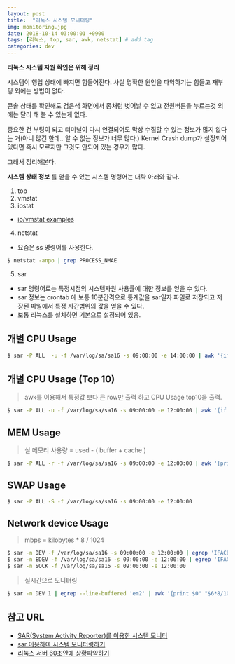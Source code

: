 ```yaml
---
layout: post
title:  "리눅스 시스템 모니터링"
img: monitoring.jpg
date: 2018-10-14 03:00:01 +0900
tags: [리눅스, top, sar, awk, netstat] # add tag
categories: dev
---
```



**리눅스 시스템 자원 확인은 위해 정리**

시스템이 행업 상태에 빠지면 힘들어진다. 사실 명확한 원인을 파악하기는 힘들고 재부팅 외에는 방법이 없다. 

콘솔 상태를 확인해도 검은색 화면에서 좀처럼 벗어날 수 없고 전원버튼을 누르는것 외에는 달리 해 볼 수 있는게 없다. 

중요한 건 부팅이 되고 터미널이 다시 연결되어도 막상 수집할 수 있는 정보가 많지 않다는 거(아니 많긴 한데.. 알 수 없는 정보가 너무 많다.) Kernel Crash dump가 설정되어 있다면 혹시 모르지만 그것도 안되어 있는 경우가 많다. 

그래서 정리해본다.

**시스템 상태 정보** 를 얻을 수 있는 시스템 명령어는 대략 아래와 같다. 

1. top
2. vmstat
3. iostat
 - [io/vmstat examples](https://www.thegeekstuff.com/2011/07/iostat-vmstat-mpstat-examples/?utm_source=feedburner&utm_medium=feed&utm_campaign=Feed%253A+TheGeekStuff+%2528The+Geek+Stuff%2529) 
4. netstat 
 - 요즘은 ss 명령어를 사용한다.

```bash
$ netstat -anpo | grep PROCESS_NMAE 
``` 

5. sar
 - sar 명령어로는 특정시점의 시스템자원 사용률에 대한 정보를 얻을 수 있다. 
 - sar 정보는 crontab 에 보통 10분간격으로 통계값을 sar일자 파일로 저장되고 저장된 파일에서 특정 사간범위의 값을 얻을 수 있다. 
 - 보통 리눅스를 설치하면 기본으로 설정되어 있음.

## 개별 CPU Usage 
```bash
$ sar -P ALL  -u -f /var/log/sa/sa16 -s 09:00:00 -e 14:00:00 | awk '{if ( $3 > 10 ) print $0}'
```

## 개별 CPU Usage (Top 10)
> awk를 이용해서 특정값 보다 큰 row만 출력 하고 CPU Usage top10을 출력.

```bash
$ sar -P ALL -u -f /var/log/sa/sa16 -s 09:00:00 -e 12:00:00 | awk '{if ( $3 > 1 ) print $0}' | sort -k3 | tail -n 10
```

## MEM Usage 
> 실 메모리 사용량 = used - ( buffer + cache ) 

```bash
$ sar -P ALL -r -f /var/log/sa/sa16 -s 09:00:00 -e 12:00:00 | awk '{print $0" "($3-$5-$6)/1024/1024 GB}'
```

## SWAP Usage
```bash
$ sar -P ALL -S -f /var/log/sa/sa16 -s 09:00:00 -e 12:00:00 
```

## Network device Usage
> mbps = kilobytes * 8 / 1024

```bash
$ sar -n DEV -f /var/log/sa/sa16 -s 09:00:00 -e 12:00:00 | egrep 'IFACE|bond0' | awk '{print $0" "$5*8/1024" Mbps"}'
$ sar -n EDEV -f /var/log/sa/sa16 -s 09:00:00 -e 12:00:00 | egrep 'IFACE|bond0'
$ sar -n SOCK -f /var/log/sa/sa16 -s 09:00:00 -e 12:00:00
```
> 실시간으로 모니터링 

```bash
$ sar -n DEV 1 | egrep --line-buffered 'em2' | awk '{print $0" "$6*8/1024" Mbps"}'
```

## 참고 URL
- [SAR(System Activity Reporter)를 이용한 시스템 모니터](http://www.cubrid.com/CUBRIDwiki/71317)
- [sar 이용하여 시스템 모니터링하기](http://wiki.tunelinux.pe.kr/pages/viewpage.action?pageId=884938&desktop=true)
- [리눅스 서버 60초안에 상황파악하기](https://b.luavis.kr/server/linux-performance-analysis)




